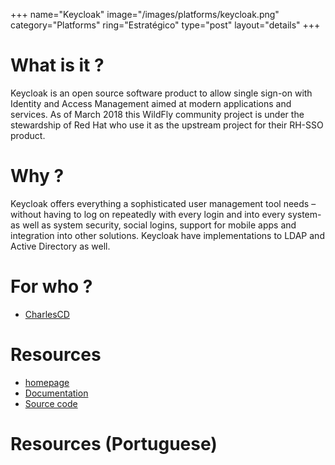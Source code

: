 +++
name="Keycloak"
image="/images/platforms/keycloak.png"
category="Platforms"
ring="Estratégico"
type="post"
layout="details"
+++

# What is it ?

Keycloak is an open source software product to allow single sign-on with Identity and Access Management aimed at modern applications and services. As of March 2018 this WildFly community project is under the stewardship of Red Hat who use it as the upstream project for their RH-SSO product.

# Why ?

Keycloak offers everything a sophisticated user management tool needs – without having to log on repeatedly with every login and into every system-as well as system security, social logins, support for mobile apps and integration into other solutions. Keycloak have implementations to LDAP and Active Directory as well.


# For who ?
* [CharlesCD](https://charlescd.io/)

# Resources
* [homepage](https://www.keycloak.org/)
* [Documentation](https://www.keycloak.org/documentation)
* [Source code](https://github.com/keycloak/keycloak)


# Resources (Portuguese)

